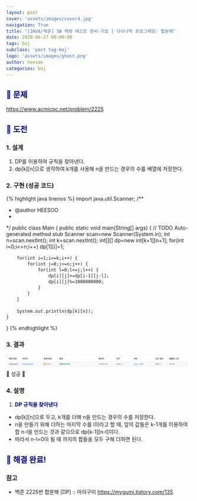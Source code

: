 ```yaml
---
layout: post
cover: 'assets/images/cover4.jpg'
navigation: True
title: "[JAVA/백준] SW 역량 테스트 준비-기초 | 다이나믹 프로그래밍: 합분해"
date: 2020-06-27 00:00:00
tags: boj
subclass: 'post tag-boj'
logo: 'assets/images/ghost.png'
author: heesoo
categories: boj
---
```

## <span style="color:navy">👀 문제</span>
<https://www.acmicpc.net/problem/2225>

## <span style="color:navy">👊 도전</span>

### 1. 설계
1. DP를 이용하여 규칙을 찾아낸다.
2. dp[k][n]으로 생각하여 k개를 사용해 n을 만드는 경우의 수를 배열에 저장한다.

### 2. 구현 (성공 코드)
{% highlight java linenos %}
import java.util.Scanner;
/**
 * @author HEESOO
 *
 */
public class Main {
	public static void main(String[] args) {
		// TODO Auto-generated method stub
		Scanner scan=new Scanner(System.in);
		int n=scan.nextInt();
		int k=scan.nextInt();
		int[][] dp=new int[k+1][n+1];
		for(int i=0;i<=n;i++)
			dp[1][i]=1;
		
		for(int i=1;i<=k;i++) {
			for(int j=0;j<=n;j++) {
				for(int l=0;l<=j;l++) {
					dp[i][j]+=dp[i-1][j-l];
					dp[i][j]%=1000000000;
				}
			}
		}
		
		System.out.println(dp[k][n]);
	}

}
{% endhighlight %}

### 3. 결과
![실행결과](./assets/images/200627_2.PNG)
🤟 성공 🤟  

### 4. 설명
1. **<span style="color:navy">DP 규칙을 찾아낸다</span>**
- dp[k][n]으로 두고, k개를 더해 n을 만드는 경우의 수를 저장한다.
- n을 만들기 위해 더하는 마지막 수를 l이라고 할 때, 앞의 값들은 k-1개를 이용하여 합 n-l을 만드는 것과 같으므로 dp[k-1][n-l]이다.
- 따라서 n-l=0이 될 때 까지의 합들을 모두 구해 더하면 된다.

## <span style="color:navy">👏 해결 완료!</span>

### 참고
- 백준 2225번 합분해 [DP] :: 마이구미 <https://mygumi.tistory.com/135>
